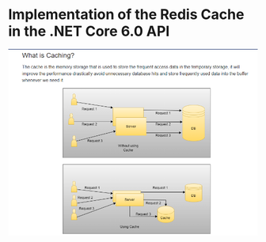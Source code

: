# Implementation of the Redis Cache in the .NET Core 6.0 API 

<img src=WebApiJahanardRedis/img/WhatIsCaching1.png/>
